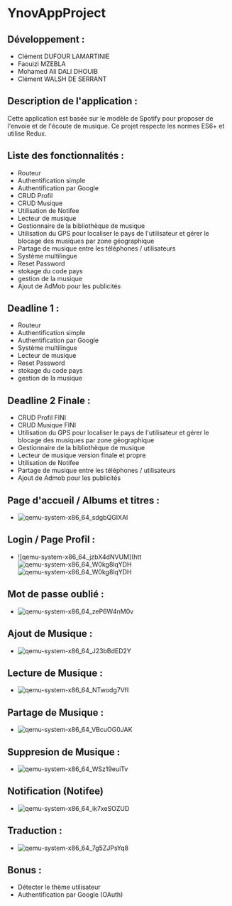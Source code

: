 # YnovAppProject

## Développement :
- Clément DUFOUR LAMARTINIE 
- Faouizi MZEBLA
- Mohamed Ali DALI DHOUIB
- Clément WALSH DE SERRANT

## Description de l'application :

Cette application est basée sur le modèle de Spotify pour proposer de l'envoie et de l'écoute de musique. Ce projet respecte les normes ES6+ et utilise Redux.

## Liste des fonctionnalités :
- Routeur
- Authentification simple
- Authentification par Google
- CRUD Profil
- CRUD Musique
- Utilisation de Notifee
- Lecteur de musique
- Gestionnaire de la bibliothèque de musique
- Utilisation du GPS pour localiser le pays de l'utilisateur et gérer le blocage des musiques par zone géographique
- Partage de musique entre les téléphones / utilisateurs
- Système multilingue
- Reset Password
- stokage du code pays
- gestion de la musique
- Ajout de AdMob pour les publicités

## Deadline 1 :
- Routeur
- Authentification simple
- Authentification par Google
- Système multilingue
- Lecteur de musique
- Reset Password
- stokage du code pays
- gestion de la musique

## Deadline 2 Finale :
- CRUD Profil FINI
- CRUD Musique FINI
- Utilisation du GPS pour localiser le pays de l'utilisateur et gérer le blocage des musiques par zone géographique
- Gestionnaire de la bibliothèque de musique
- Lecteur de musique version finale et propre
- Utilisation de Notifee
- Partage de musique entre les téléphones / utilisateurs
- Ajout de Admob pour les publicités

 ## Page d'accueil / Albums et titres :
- ![qemu-system-x86_64_sdgbQGIXAl](https://user-images.githubusercontent.com/56970054/233374415-ba320d77-3769-4f2c-a346-a304057698cc.gif)

 ## Login / Page Profil :
- ![qemu-system-x86_64_jzbX4dNVUM](htt![qemu-system-x86_64_W0kg8lqYDH](https://user-images.githubusercontent.com/56970054/234805700-de394791-e11e-4b08-b671-5f2747d8da4d.png) ![qemu-system-x86_64_W0kg8lqYDH](https://user-images.githubusercontent.com/56970054/234805750-3096eda9-3622-4a0d-82db-dd2e0b13772a.png)
 

## Mot de passe oublié :
- ![qemu-system-x86_64_zeP6W4nM0v](https://user-images.githubusercontent.com/56970054/234800870-64c6d2fe-1e2a-42bd-b709-591141eac2df.gif)

 ## Ajout de Musique :
- ![qemu-system-x86_64_J23bBdED2Y](https://user-images.githubusercontent.com/56970054/233375454-b64edacf-9d56-4185-aa11-72d578fdfa22.gif)

 ## Lecture de Musique :
 - ![qemu-system-x86_64_NTwodg7VfI](https://user-images.githubusercontent.com/56970054/234803404-4ea8bf77-aafb-41a3-bb5a-d8aaca1fcd24.gif)
 
 ## Partage de Musique :
 - ![qemu-system-x86_64_VBcuOG0JAK](https://user-images.githubusercontent.com/56970054/234803823-23721dd9-69a4-4774-b35a-79454d9502c0.gif)

 ## Suppresion de Musique :
- ![qemu-system-x86_64_WSz19euiTv](https://user-images.githubusercontent.com/56970054/233377278-11a9a32b-037d-4702-812b-6870abee82a0.gif)

## Notification (Notifee)
- ![qemu-system-x86_64_ik7xeSOZUD](https://user-images.githubusercontent.com/56970054/234804347-c53ff495-a5bc-484c-90bb-958ae4dcfe3c.gif)

## Traduction : 
- ![qemu-system-x86_64_7g5ZJPsYq8](https://user-images.githubusercontent.com/56970054/233378196-ef31907a-dcc5-4761-a9c8-208d7bf7d9c8.gif)

## Bonus :
- Détecter le thème utilisateur
- Authentification par Google (OAuth)
